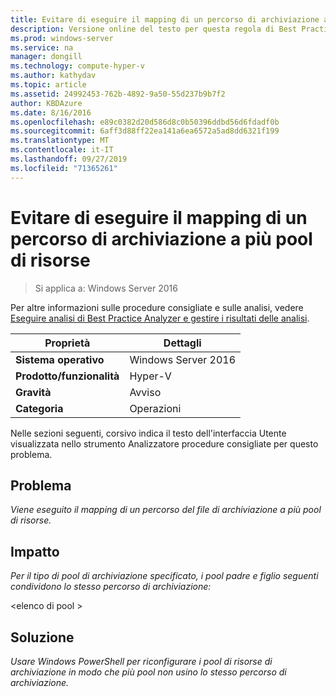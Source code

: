```yaml
---
title: Evitare di eseguire il mapping di un percorso di archiviazione a più pool di risorse
description: Versione online del testo per questa regola di Best Practices Analyzer.
ms.prod: windows-server
ms.service: na
manager: dongill
ms.technology: compute-hyper-v
ms.author: kathydav
ms.topic: article
ms.assetid: 24992453-762b-4892-9a50-55d237b9b7f2
author: KBDAzure
ms.date: 8/16/2016
ms.openlocfilehash: e89c0382d20d586d8c0b50396ddbd56d6fdadf0b
ms.sourcegitcommit: 6aff3d88ff22ea141a6ea6572a5ad8dd6321f199
ms.translationtype: MT
ms.contentlocale: it-IT
ms.lasthandoff: 09/27/2019
ms.locfileid: "71365261"
---
```

# <a name="avoid-mapping-one-storage-path-to-multiple-resource-pools"></a>Evitare di eseguire il mapping di un percorso di archiviazione a più pool di risorse

>Si applica a: Windows Server 2016

Per altre informazioni sulle procedure consigliate e sulle analisi, vedere [Eseguire analisi di Best Practice Analyzer e gestire i risultati delle analisi](https://go.microsoft.com/fwlink/p/?LinkID=223177).  
  
|Proprietà|Dettagli|  
|-|-|  
|**Sistema operativo**|Windows Server 2016|  
|**Prodotto/funzionalità**|Hyper-V|  
|**Gravità**|Avviso|  
|**Categoria**|Operazioni|  
  
Nelle sezioni seguenti, corsivo indica il testo dell'interfaccia Utente visualizzata nello strumento Analizzatore procedure consigliate per questo problema.
  
## <a name="issue"></a>**Problema**  
*Viene eseguito il mapping di un percorso del file di archiviazione a più pool di risorse.*  
  
## <a name="impact"></a>**Impatto**  
*Per il tipo di pool di archiviazione specificato, i pool padre e figlio seguenti condividono lo stesso percorso di archiviazione:*  
  
\<elenco di pool >  
  
## <a name="resolution"></a>**Soluzione**  
*Usare Windows PowerShell per riconfigurare i pool di risorse di archiviazione in modo che più pool non usino lo stesso percorso di archiviazione.*  
  


